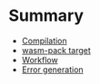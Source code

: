 # Summary

- [Compilation](./compilation.md)
- [wasm-pack target](./target.md)
- [Workflow](./workflow.md)
- [Error generation](./error.md)
